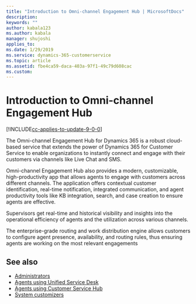 ```yaml
---
title: "Introduction to Omni-channel Engagement Hub | MicrosoftDocs"
description: 
keywords: ""
author: kabala123
ms.author: kabala
manager: shujoshi
applies_to: 
ms.date: 1/29/2019
ms.service: dynamics-365-customerservice
ms.topic: article
ms.assetid: fbe4ca59-daca-403a-97f1-49c79d608cac
ms.custom: 
---
```

# Introduction to Omni-channel Engagement Hub

[!INCLUDE[cc-applies-to-update-9-0-0](../includes/cc_applies_to_update_9_0_0.md)]

The Omni-channel Engagement Hub for Dynamics 365 is a robust cloud-based service that extends the power of Dynamics 365 for Customer Service to enable organizations to instantly connect and engage with their customers via channels like Live Chat and SMS.

Omni-channel Engagement Hub also provides a modern, customizable, high-productivity app that allows agents to engage with customers across different channels. The application offers contextual customer identification, real-time notification, integrated communication, and agent productivity tools like KB integration, search, and case creation to ensure agents are effective.

Supervisors get real-time and historical visibility and insights into the operational efficiency of agents and the utilization across various channels.

The enterprise-grade routing and work distribution engine allows customers to configure agent presence, availability, and routing rules, thus ensuring agents are working on the most relevant engagements

## See also

- [Administrators](administrator/omni-channel-engagement-hub-administrator.md)
- [Agents using Unified Service Desk](agent/agent-usd/omni-channel-engagement-hub-agent.md)
- [Agents using Customer Service Hub](agent/agent-csh/csh-omni-channel-engagement-hub-agent.md)
- [System customizers](customizer/omni-channel-engagement-hub-customizer.md)

<!-- - [Supervisors](supervisor/omni-channel-engagement-hub-supervisor.md) -->

